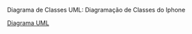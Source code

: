 Diagrama de Classes UML: Diagramação de Classes do Iphone

<a href = "https://online.visual-paradigm.com/community/share/diagrama-de-classes-uml-diagrama-o-de-classes-do-iphone# desafio-dio-iPhone">
  Diagrama UML </a>

